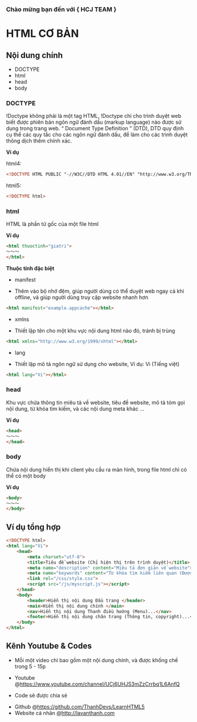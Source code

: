 ### Chào mừng bạn đến với { HCJ TEAM }

HTML CƠ BẢN
===========

## Nội dung chính 

* DOCTYPE
* html
* head
* body

### DOCTYPE

!Doctype không phải là một tag HTML, !Doctype chỉ cho trình duyệt web biết được phiên bản ngôn ngữ đánh dấu (markup language) nào được sử dụng trong trang web. “ Document Type Definition ” (DTD), DTD quy định cụ thể các quy tắc cho các ngôn ngữ đánh dấu, để làm cho các trình duyệt thông dịch thêm chính xác.

**Ví dụ**

html4:
~~~html
<!DOCTYPE HTML PUBLIC "-//W3C//DTD HTML 4.01//EN" "http://www.w3.org/TR/html4/strict.dtd">
~~~

html5:
~~~html
<!DOCTYPE html>
~~~

### html

HTML là phần tử gốc của một file html 

**Ví dụ**

~~~html
<html thuoctinh="giatri">
〜〜〜
</html>
~~~

**Thuộc tính đặc biệt**

* manifest
 + Thêm vào bộ nhớ đệm, giúp người dùng có thể duyệt web ngay cả khi offline, và giúp người dùng truy cập website nhanh hơn

~~~html
<html manifest="example.appcache"></html>
~~~
* xmlns
 + Thiết lập tên cho một khu vực nội dung html nào đó, tránh bị trùng 

~~~html
<html xmlns="http://www.w3.org/1999/xhtml"></html>
~~~
* lang
 + Thiết lập mô tả ngôn ngữ sử dụng cho website, Ví dụ: Vi (Tiếng việt)
~~~html
<html lang="Vi"></html>
~~~

### head

Khu vực chứa thông tin miêu tả về website, tiêu đề website, mô tả tóm gọi nội dung, từ khóa tìm kiếm, và các nội dung meta khác ...

**Ví dụ**

~~~html
<head>
〜〜〜
</head>
~~~

### body

Chứa nội dung hiển thị khi client yêu cầu ra màn hình, trong file html chỉ có thể có một body 

**Ví dụ**

~~~html
<body>
〜〜〜
</body>
~~~

## Ví dụ tổng hợp

~~~html
<!DOCTYPE html>
<html lang="Vi">
    <head>
        <meta charset="utf-8">
        <title>Tiêu đề website (Chỉ hiện thị trên trình duyệt)</title>
        <meta name="description" content="Miêu tả đơn giản về website">
        <meta name="keywords" content="Từ khóa tìm kiếm liên quan (Được phân cách bởi dấu phẩy)">
        <link rel="/css/style.css">
        <script src="/js/myscript.js"></script>
    </head>
    <body>
        <header>Hiển thị nội dung Đầu trang </header>
        <main>Hiển thị nội dung chính </main>
        <nav>Hiển thị nội dung Thanh điều hướng (Menu)...</nav>
        <footer>Hiển thị nội dung chân trang (Thông tin, copyright)...</footer>
    </body>
</html>
~~~

## Kênh Youtube & Codes

* Mỗi một video chỉ bao gồm một nội dung chính, và được khống chế trong 5 - 15p 
 - Youtube 
	@https://www.youtube.com/channel/UCj6UHJS3mZzCrrbq1L6AnfQ
* Code sẽ được chia sẻ
 - Github
	@https://github.com/ThanhDevs/LearnHTML5
 - Website cá nhân
	@http://lavanthanh.com
